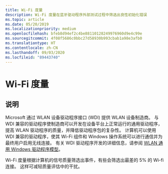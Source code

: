 ```yaml
---
title: Wi-Fi 度量
description: Wi-Fi 度量在蓝牙驱动程序外部测试过程中筛选出良性初始化错误
ms.topic: article
ms.date: 05/20/2019
ms.localizationpriority: medium
ms.openlocfilehash: bfeb8d94ef2c4be88110128249976960d9e4c99e
ms.sourcegitcommit: 4f08f5686c0bbc27d58930b993cbab1a98e3afb0
ms.translationtype: HT
ms.contentlocale: zh-CN
ms.lasthandoff: 09/03/2020
ms.locfileid: "89443740"
---
```

# <a name="wi-fi-measures"></a>Wi-Fi 度量

## <a name="description"></a>说明

Microsoft 通过 WLAN 设备驱动程序接口 (WDI) 提供 WLAN 设备制造商。 与 WDI 兼容的驱动程序使制造商可以开发在设备平台上正常运行的通用驱动程序，提高 WLAN 驱动程序的质量，并降低驱动程序包的复杂性。 计算机可以使用 WDI 兼容的驱动程序，使其 Wi-Fi 组件和 Windows 操作系统可以进行通信并为最终用户启用无线连接。 有关 WDI 驱动程序开发的详细信息，请参阅 [WLAN 通用 Windows 驱动程序模型](../network/wifi-universal-driver-model.md)。

Wi-Fi 度量根据计算机的信号质量筛选出事件，有些会筛选出最差的 5% 的 Wi-fi 连接。 这样可减轻质量评估中的干扰。 
